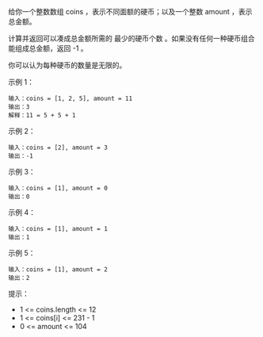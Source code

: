 给你一个整数数组 coins ，表示不同面额的硬币；以及一个整数 amount ，表示总金额。

计算并返回可以凑成总金额所需的 最少的硬币个数 。如果没有任何一种硬币组合能组成总金额，返回 -1 。

你可以认为每种硬币的数量是无限的。

示例 1：
```$xslt
输入：coins = [1, 2, 5], amount = 11
输出：3 
解释：11 = 5 + 5 + 1
```

示例 2：

```$xslt
输入：coins = [2], amount = 3
输出：-1
```

示例 3：
```$xslt
输入：coins = [1], amount = 0
输出：0
```
示例 4：
```$xslt
输入：coins = [1], amount = 1
输出：1
```
示例 5：
```$xslt
输入：coins = [1], amount = 2
输出：2
```
提示：

- 1 <= coins.length <= 12
- 1 <= coins[i] <= 231 - 1
- 0 <= amount <= 104
